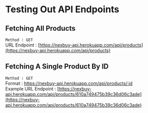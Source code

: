 # Testing Out API Endpoints

## Fetching All Products

`Method : GET` <br>
URL Endpoint : [https://nexbuy-api.herokuapp.com/api/products](https://nexbuy-api.herokuapp.com/api/products)


## Fetching A Single Product By ID

`Method : GET`    <br> 
Format : https://nexbuy-api.herokuapp.com/api/products/:id <br>
Example URL Endpoint : [https://nexbuy-api.herokuapp.com/api/products/610a749475b39c36d06c3ade](https://nexbuy-api.herokuapp.com/api/products/610a749475b39c36d06c3ade)

